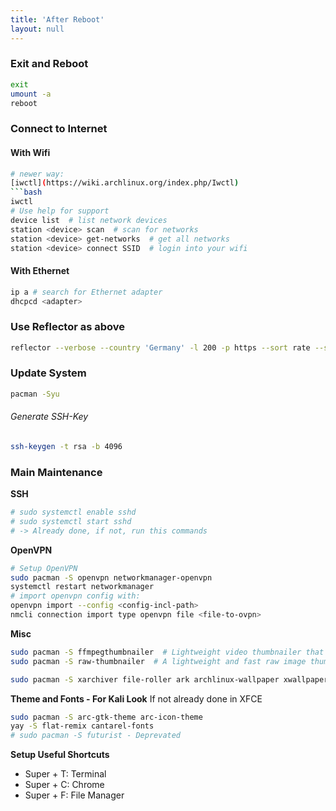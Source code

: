 ```yaml
---
title: 'After Reboot'
layout: null
---
```


### Exit and Reboot

```bash
exit
umount -a
reboot
```

### Connect to Internet

#### With Wifi

```bash
# newer way:
[iwctl](https://wiki.archlinux.org/index.php/Iwctl)
```bash
iwctl
# Use help for support
device list  # list network devices
station <device> scan  # scan for networks
station <device> get-networks  # get all networks
station <device> connect SSID  # login into your wifi
```

#### With Ethernet

```bash
ip a # search for Ethernet adapter
dhcpcd <adapter>
```

### Use Reflector as above

```bash
reflector --verbose --country 'Germany' -l 200 -p https --sort rate --save /etc/pacman.d/mirrorlist
```

### Update System

```bash
pacman -Syu
```

###### Generate SSH-Key

```bash
ssh-keygen -t rsa -b 4096
```

### Main Maintenance

**SSH**

```bash
# sudo systemctl enable sshd
# sudo systemctl start sshd
# -> Already done, if not, run this commands
```

**OpenVPN**

```bash
# Setup OpenVPN
sudo pacman -S openvpn networkmanager-openvpn
systemctl restart networkmanager
# import openvpn config with:
openvpn import --config <config-incl-path>
nmcli connection import type openvpn file <file-to-ovpn>
```

**Misc**

```bash
sudo pacman -S ffmpegthumbnailer  # Lightweight video thumbnailer that can be used by file managers.
sudo pacman -S raw-thumbnailer  # A lightweight and fast raw image thumbnailer that can be used by file managers.

sudo pacman -S xarchiver file-roller ark archlinux-wallpaper xwallpaper archivetools archlinux-menu archlinux-themes-slim archlinux-xdg-menu fastjar
```

**Theme and Fonts - For Kali Look**
If not already done in XFCE

```bash
sudo pacman -S arc-gtk-theme arc-icon-theme
yay -S flat-remix cantarel-fonts
# sudo pacman -S futurist - Deprevated
```

**Setup Useful Shortcuts**

- Super + T: Terminal
- Super + C: Chrome
- Super + F: File Manager
